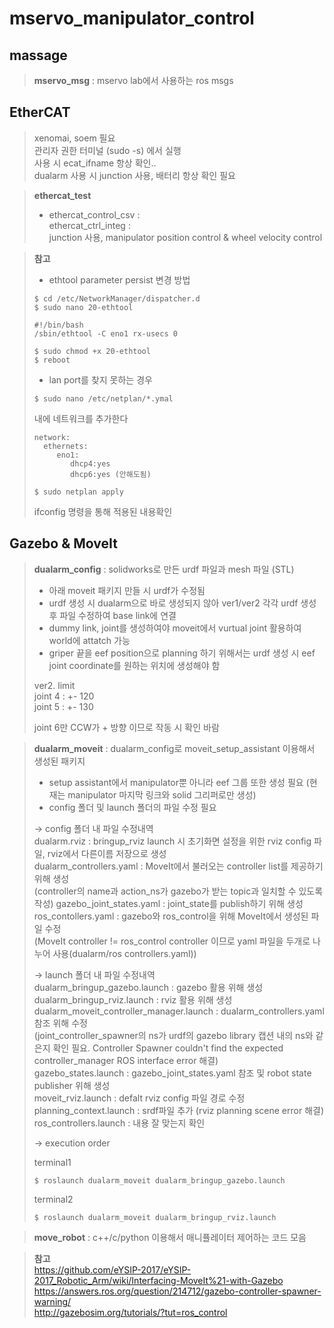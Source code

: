 # mservo_manipulator_control

## massage   
> **mservo_msg** : mservo lab에서 사용하는 ros msgs   

## EtherCAT   
> xenomai, soem 필요   
> 관리자 권한 터미널  (sudo -s) 에서 실행   
> 사용 시 ecat_ifname 항상 확인..   
> dualarm 사용 시 junction 사용, 배터리 항상 확인 필요
   
> **ethercat_test**
> - ethercat_control_csv :    
>  ethercat_ctrl_integ :    
> junction 사용, manipulator position control & wheel velocity control


> **참고**    
> * ethtool parameter persist 변경 방법       
> ```    
> $ cd /etc/NetworkManager/dispatcher.d    
> $ sudo nano 20-ethtool    
> ```    
> ```    
> #!/bin/bash    
> /sbin/ethtool -C eno1 rx-usecs 0    
> ```    
> ```      
> $ sudo chmod +x 20-ethtool    
> $ reboot    
> ```    
> * lan port를 찾지 못하는 경우
> ```
> $ sudo nano /etc/netplan/*.ymal    
> ```    
> 내에 네트워크를 추가한다    
> ```    
> network:    
>   ethernets:    
>      eno1:    
>         dhcp4:yes    
>         dhcp6:yes (안해도됨)    
> ```    
> ```    
> $ sudo netplan apply        
> ```    
> ifconfig 명령을 통해 적용된 내용확인   
   

## Gazebo & MoveIt   
   
> **dualarm_config** : solidworks로 만든 urdf 파일과 mesh 파일 (STL)   
>
> * 아래 moveit 패키지 만들 시 urdf가 수정됨
> * urdf 생성 시 dualarm으로 바로 생성되지 않아 ver1/ver2 각각 urdf 생성 후 파일 수정하여 base link에 연결   
> * dummy link, joint를 생성하여야 moveit에서 vurtual joint 활용하여 world에 attatch 가능   
> * griper 끝을 eef position으로 planning 하기 위해서는 urdf 생성 시 eef joint coordinate를 원하는 위치에 생성해야 함   
>
>     
> ver2. limit   
> joint 4 : +- 120   
> joint 5 : +- 130   
>
> joint 6만 CCW가 + 방향 이므로 작동 시 확인 바람   
   
   
> **dualarm_moveit** : dualarm_config로 moveit_setup_assistant 이용해서 생성된 패키지   
>   
> * setup assistant에서 manipulator뿐 아니라 eef 그룹 또한 생성 필요 (현재는 manipulator 마지막 링크와 solid 그리퍼로만 생성)   
> * config 폴더 및 launch 폴더의 파일 수정 필요   
>   
> -> config 폴더 내 파일 수정내역   
> dualarm.rviz : bringup_rviz launch 시 초기화면 설정을 위한 rviz config 파일, rviz에서 다른이름 저장으로 생성   
> dualarm_controllers.yaml : MoveIt에서 불러오는 controller list를 제공하기 위해 생성   
> (controller의 name과 action_ns가 gazebo가 받는 topic과 일치할 수 있도록 작성)
> gazebo_joint_states.yaml : joint_state를 publish하기 위해 생성   
> ros_contollers.yaml : gazebo와 ros_control을 위해 MoveIt에서 생성된 파일 수정   
> (MoveIt controller != ros_control controller 이므로 yaml 파일을 두개로 나누어 사용(dualarm/ros controllers.yaml))   
>   
> -> launch 폴더 내 파일 수정내역   
> dualarm_bringup_gazebo.launch : gazebo 활용 위해 생성   
> dualarm_bringup_rviz.launch : rviz 활용 위해 생성   
> dualarm_moveit_controller_manager.launch : dualarm_controllers.yaml 참조 위해 수정  
> (joint_controller_spawner의 ns가 urdf의 gazebo library 캡션 내의 ns와 같은지 확인 필요. Controller Spawner couldn't find the expected controller_manager ROS interface error 해결)   
> gazebo_states.launch : gazebo_joint_states.yaml 참조 및 robot state publisher 위해 생성   
> moveit_rviz.launch : defalt rviz config 파일 경로 수정   
> planning_context.launch : srdf파일 추가 (rviz planning scene error 해결)   
> ros_controllers.launch : 내용 잘 맞는지 확인
>   
> -> execution order
>   
> terminal1   
> ```
> $ roslaunch dualarm_moveit dualarm_bringup_gazebo.launch   
> ```
> terminal2   
> ```
> $ roslaunch dualarm_moveit dualarm_bringup_rviz.launch   
> ```
 
   
> **move_robot** : c++/c/python 이용해서 매니퓰레이터 제어하는 코드 모음   

> **참고**   
>   https://github.com/eYSIP-2017/eYSIP-2017_Robotic_Arm/wiki/Interfacing-MoveIt%21-with-Gazebo    
>   https://answers.ros.org/question/214712/gazebo-controller-spawner-warning/    
>   http://gazebosim.org/tutorials/?tut=ros_control

